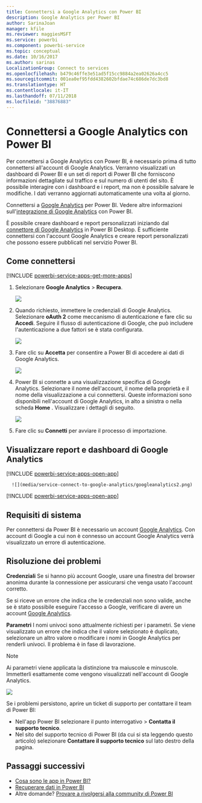 ```yaml
---
title: Connettersi a Google Analytics con Power BI
description: Google Analytics per Power BI
author: SarinaJoan
manager: kfile
ms.reviewer: maggiesMSFT
ms.service: powerbi
ms.component: powerbi-service
ms.topic: conceptual
ms.date: 10/16/2017
ms.author: sarinas
LocalizationGroup: Connect to services
ms.openlocfilehash: b479c46ffe3e51ad5f15cc9884a2ea02626a4cc5
ms.sourcegitcommit: 001ea0ef95fdd4382602bfdae74c686de7dc3bd8
ms.translationtype: HT
ms.contentlocale: it-IT
ms.lasthandoff: 07/11/2018
ms.locfileid: "38876883"
---
```

# <a name="connect-to-google-analytics-with-power-bi"></a>Connettersi a Google Analytics con Power BI
Per connettersi a Google Analytics con Power BI, è necessario prima di tutto connettersi all'account di Google Analytics. Verranno visualizzati un dashboard di Power BI e un set di report di Power BI che forniscono informazioni dettagliate sul traffico e sul numero di utenti del sito. È possibile interagire con i dashboard e i report, ma non è possibile salvare le modifiche. I dati verranno aggiornati automaticamente una volta al giorno.

Connettersi a [Google Analytics](https://app.powerbi.com/getdata/services/google-analytics) per Power BI. Vedere altre informazioni sull'[integrazione di Google Analytics](https://powerbi.microsoft.com/integrations/google-analytics) con Power BI.

È possibile creare dashboard e report personalizzati iniziando dal [connettore di Google Analytics](service-google-analytics-connector.md) in Power BI Desktop. È sufficiente connettersi con l'account Google Analytics e creare report personalizzati che possono essere pubblicati nel servizio Power BI.

## <a name="how-to-connect"></a>Come connettersi
[!INCLUDE [powerbi-service-apps-get-more-apps](./includes/powerbi-service-apps-get-more-apps.md)]

1. Selezionare **Google Analytics** \> **Recupera**.
   
   ![](media/service-connect-to-google-analytics/ga.png)
2. Quando richiesto, immettere le credenziali di Google Analytics. Selezionare **oAuth 2** come meccanismo di autenticazione e fare clic su **Accedi**. Seguire il flusso di autenticazione di Google, che può includere l'autenticazione a due fattori se è stata configurata.
   
   ![](media/service-connect-to-google-analytics/creds.png)
3. Fare clic su **Accetta** per consentire a Power BI di accedere ai dati di Google Analytics.
   
   ![](media/service-connect-to-google-analytics/googleanalytics.png)
4. Power BI si connette a una visualizzazione specifica di Google Analytics. Selezionare il nome dell'account, il nome della proprietà e il nome della visualizzazione a cui connettersi. Queste informazioni sono disponibili nell'account di Google Analytics, in alto a sinistra o nella scheda **Home** . Visualizzare i dettagli di seguito. 
   
   ![](media/service-connect-to-google-analytics/params2.png)
5. Fare clic su **Connetti** per avviare il processo di importazione. 

## <a name="view-the-google-analytics-dashboard-and-reports"></a>Visualizzare report e dashboard di Google Analytics
[!INCLUDE [powerbi-service-apps-open-app](./includes/powerbi-service-apps-open-app.md)]

      ![](media/service-connect-to-google-analytics/googleanalytics2.png)

[!INCLUDE [powerbi-service-apps-open-app](./includes/powerbi-service-apps-what-now.md)]

## <a name="system-requirements"></a>Requisiti di sistema
Per connettersi da Power BI è necessario un account [Google Analytics](https://www.google.com/analytics/). Con account di Google a cui non è connesso un account Google Analytics verrà visualizzato un errore di autenticazione.

## <a name="troubleshooting"></a>Risoluzione dei problemi
**Credenziali** Se si hanno più account Google, usare una finestra del browser anonima durante la connessione per assicurarsi che venga usato l'account corretto.

Se si riceve un errore che indica che le credenziali non sono valide, anche se è stato possibile eseguire l'accesso a Google, verificare di avere un account [Google Analytics](https://www.google.com/analytics/).

**Parametri** I nomi univoci sono attualmente richiesti per i parametri. Se viene visualizzato un errore che indica che il valore selezionato è duplicato, selezionare un altro valore o modificare i nomi in Google Analytics per renderli univoci. Il problema è in fase di lavorazione.

>[!NOTE]
>Ai parametri viene applicata la distinzione tra maiuscole e minuscole. Immetterli esattamente come vengono visualizzati nell'account di Google Analytics.

![](media/service-connect-to-google-analytics/pbi_googleanalytics1.png)

Se i problemi persistono, aprire un ticket di supporto per contattare il team di Power BI:

* Nell'app Power BI selezionare il punto interrogativo \> **Contatta il supporto tecnico**.
* Nel sito del supporto tecnico di Power BI (da cui si sta leggendo questo articolo) selezionare **Contattare il supporto tecnico** sul lato destro della pagina.

## <a name="next-steps"></a>Passaggi successivi
* [Cosa sono le app in Power BI?](service-install-use-apps.md)
* [Recuperare dati in Power BI](service-get-data.md)
* Altre domande? [Provare a rivolgersi alla community di Power BI](http://community.powerbi.com/)

